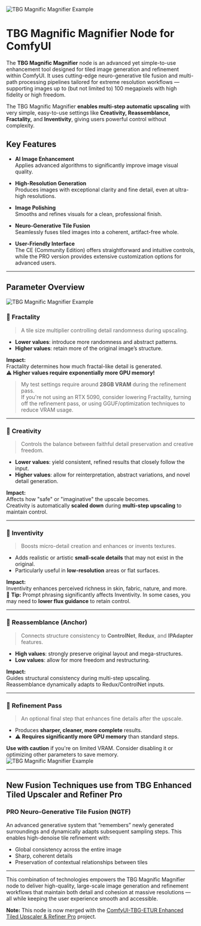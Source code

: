 ![TBG Magnific Magnifier Example](TBG_magnific_upscalser_still_2.2.1.jpg)  
# TBG Magnific Magnifier Node for ComfyUI

The **TBG Magnific Magnifier** node is an advanced yet simple-to-use enhancement tool designed for tiled image generation and refinement within ComfyUI. It uses cutting-edge neuro-generative tile fusion and multi-path processing pipelines tailored for extreme resolution workflows — supporting images up to (but not limited to) 100 megapixels with high fidelity or high freedom.

The TBG Magnific Magnifier **enables multi-step automatic upscaling** with very simple, easy-to-use settings like **Creativity, Reassemblance, Fractality,** and **Inventivity**, giving users powerful control without complexity.

## Key Features

- **AI Image Enhancement**  
  Applies advanced algorithms to significantly improve image visual quality.

- **High-Resolution Generation**  
  Produces images with exceptional clarity and fine detail, even at ultra-high resolutions.

- **Image Polishing**  
  Smooths and refines visuals for a clean, professional finish.

- **Neuro-Generative Tile Fusion**  
  Seamlessly fuses tiled images into a coherent, artifact-free whole.

- **User-Friendly Interface**  
  The CE (Community Edition) offers straightforward and intuitive controls, while the PRO version provides extensive customization options for advanced users.

---

## Parameter Overview
![TBG Magnific Magnifier Example](Node.png)  

### 🔹 **Fractality**

> A tile size multiplier controlling detail randomness during upscaling.

- **Lower values**: introduce more randomness and abstract patterns.  
- **Higher values**: retain more of the original image’s structure.  

**Impact:**  
Fractality determines how much fractal-like detail is generated.  
⚠️ **Higher values require exponentially more GPU memory!**

> My test settings require around **28GB VRAM** during the refinement pass.  
If you're not using an RTX 5090, consider lowering Fractality, turning off the refinement pass, or using GGUF/optimization techniques to reduce VRAM usage.

---

### 🔹 **Creativity**

> Controls the balance between faithful detail preservation and creative freedom.

- **Lower values**: yield consistent, refined results that closely follow the input.  
- **Higher values**: allow for reinterpretation, abstract variations, and novel detail generation.

**Impact:**  
Affects how "safe" or "imaginative" the upscale becomes.  
Creativity is automatically **scaled down** during **multi-step upscaling** to maintain control.

---

### 🔹 **Inventivity**

> Boosts micro-detail creation and enhances or invents textures.

- Adds realistic or artistic **small-scale details** that may not exist in the original.  
- Particularly useful in **low-resolution** areas or flat surfaces.

**Impact:**  
Inventivity enhances perceived richness in skin, fabric, nature, and more.  
🧠 **Tip:** Prompt phrasing significantly affects Inventivity. In some cases, you may need to **lower flux guidance** to retain control.

---

### 🔹 **Reassemblance (Anchor)**

> Connects structure consistency to **ControlNet**, **Redux**, and **IPAdapter** features.

- **High values**: strongly preserve original layout and mega-structures.  
- **Low values**: allow for more freedom and restructuring.

**Impact:**  
Guides structural consistency during multi-step upscaling.  
Reassemblance dynamically adapts to Redux/ControlNet inputs.

---

### 🔹 **Refinement Pass**

> An optional final step that enhances fine details after the upscale.

- Produces **sharper, cleaner, more complete** results.  
- ⚠️ **Requires significantly more GPU memory** than standard steps.

**Use with caution** if you're on limited VRAM. Consider disabling it or optimizing other parameters to save memory.
![TBG Magnific Magnifier Example](wrappernode.png)  

---

## New Fusion Techniques use from TBG Enhanced Tiled Upscaler and Refiner Pro
### PRO Neuro-Generative Tile Fusion (NGTF)  
An advanced generative system that “remembers” newly generated surroundings and dynamically adapts subsequent sampling steps. This enables high-denoise tile refinement with:  
- Global consistency across the entire image  
- Sharp, coherent details  
- Preservation of contextual relationships between tiles

---

This combination of technologies empowers the TBG Magnific Magnifier node to deliver high-quality, large-scale image generation and refinement workflows that maintain both detail and cohesion at massive resolutions — all while keeping the user experience smooth and accessible.


**Note:** This node is now merged with the [ComfyUI-TBG-ETUR Enhanced Tiled Upscaler & Refiner Pro](https://github.com/Ltamann/ComfyUI-TBG-ETUR) project.
